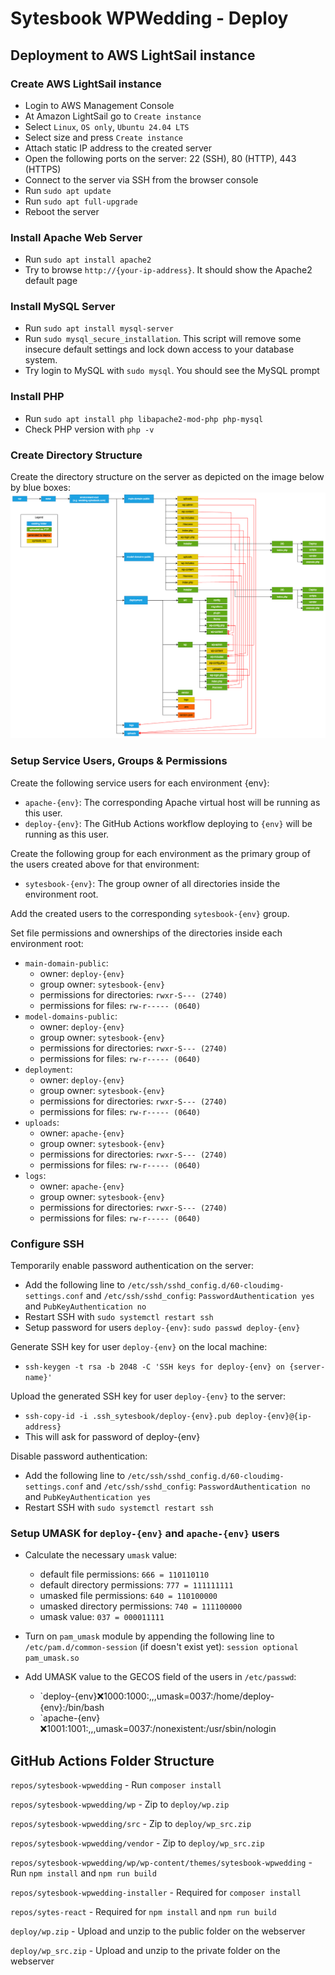 # Sytesbook WPWedding - Deploy

## Deployment to AWS LightSail instance

### Create AWS LightSail instance
* Login to AWS Management Console
* At Amazon LightSail go to `Create instance`
* Select `Linux`, `OS only`, `Ubuntu 24.04 LTS`
* Select size and press `Create instance`
* Attach static IP address to the created server
* Open the following ports on the server: 22 (SSH), 80 (HTTP), 443 (HTTPS)
* Connect to the server via SSH from the browser console
* Run `sudo apt update`
* Run `sudo apt full-upgrade`
* Reboot the server

### Install Apache Web Server
* Run `sudo apt install apache2`
* Try to browse `http://{your-ip-address}`. It should show the Apache2 default page

### Install MySQL Server
* Run `sudo apt install mysql-server`
* Run `sudo mysql_secure_installation`. This script will remove some insecure default settings and lock down access to your database system.
* Try login to MySQL with `sudo mysql`. You should see the MySQL prompt

### Install PHP
* Run `sudo apt install php libapache2-mod-php php-mysql`
* Check PHP version with `php -v`

### Create Directory Structure
Create the directory structure on the server as depicted on the image below by blue boxes:
![Server Directory Structure](docs/sytesbook.wpwedding.deploy-server-dir-struct.drawio.png)

### Setup Service Users, Groups & Permissions
Create the following service users for each environment {env}:
* `apache-{env}`: The corresponding Apache virtual host will be running as this user.
* `deploy-{env}`: The GitHub Actions workflow deploying to `{env}` will be running as this user.

Create the following group for each environment as the primary group of the users created above for that environment:
* `sytesbook-{env}`: The group owner of all directories inside the environment root.

Add the created users to the corresponding `sytesbook-{env}` group.
  
Set file permissions and ownerships of the directories inside each environment root:
* `main-domain-public`:
  * owner: `deploy-{env}`
  * group owner: `sytesbook-{env}`
  * permissions for directories: `rwxr-S--- (2740)`
  * permissions for files: `rw-r----- (0640)`
* `model-domains-public`:
  * owner: `deploy-{env}`
  * group owner: `sytesbook-{env}`
  * permissions for directories: `rwxr-S--- (2740)`
  * permissions for files: `rw-r----- (0640)`
* `deployment`:
  * owner: `deploy-{env}`
  * group owner: `sytesbook-{env}`
  * permissions for directories: `rwxr-S--- (2740)`
  * permissions for files: `rw-r----- (0640)`
* `uploads`:
  * owner: `apache-{env}`
  * group owner: `sytesbook-{env}`
  * permissions for directories: `rwxr-S--- (2740)`
  * permissions for files: `rw-r----- (0640)`
* `logs`:
  * owner: `apache-{env}`
  * group owner: `sytesbook-{env}`
  * permissions for directories: `rwxr-S--- (2740)`
  * permissions for files: `rw-r----- (0640)`

### Configure SSH
Temporarily enable password authentication on the server:
* Add the following line to `/etc/ssh/sshd_config.d/60-cloudimg-settings.conf` and `/etc/ssh/sshd_config`: `PasswordAuthentication yes` and `PubKeyAuthentication no`
* Restart SSH with `sudo systemctl restart ssh`
* Setup password for users `deploy-{env}`: `sudo passwd deploy-{env}`

Generate SSH key for user `deploy-{env}` on the local machine:
* `ssh-keygen -t rsa -b 2048 -C 'SSH keys for deploy-{env} on {server-name}'`

Upload the generated SSH key for user `deploy-{env}` to the server:
* `ssh-copy-id -i .ssh_sytesbook/deploy-{env}.pub deploy-{env}@{ip-address}`
* This will ask for password of deploy-{env}

Disable password authentication:
* Add the following line to `/etc/ssh/sshd_config.d/60-cloudimg-settings.conf` and `/etc/ssh/sshd_config`: `PasswordAuthentication no` and `PubKeyAuthentication yes`
* Restart SSH with `sudo systemctl restart ssh`

### Setup UMASK for `deploy-{env}` and `apache-{env}` users
* Calculate the necessary `umask` value:
  * default file permissions: `666 = 110110110`
  * default directory permissions: `777 = 111111111`
  * umasked file permissions: `640 = 110100000`
  * umasked directory permissions: `740 = 111100000`
  * umask value: `037 = 000011111`

* Turn on `pam_umask` module by appending the following line to `/etc/pam.d/common-session` (if doesn't exist yet): `session optional pam_umask.so`

* Add UMASK value to the GECOS field of the users in `/etc/passwd`:
  * `deploy-{env}:x:1000:1000:,,,umask=0037:/home/deploy-{env}:/bin/bash
  * `apache-{env}:x:1001:1001:,,,umask=0037:/nonexistent:/usr/sbin/nologin

## GitHub Actions Folder Structure
`repos/sytesbook-wpwedding` - Run `composer install`

`repos/sytesbook-wpwedding/wp` - Zip to `deploy/wp.zip`

`repos/sytesbook-wpwedding/src` - Zip to `deploy/wp_src.zip`

`repos/sytesbook-wpwedding/vendor` - Zip to `deploy/wp_src.zip`

`repos/sytesbook-wpwedding/wp/wp-content/themes/sytesbook-wpwedding` - Run `npm install` and `npm run build`

`repos/sytesbook-wpwedding-installer` - Required for `composer install`

`repos/sytes-react` - Required for `npm install` and `npm run build`

`deploy/wp.zip` - Upload and unzip to the public folder on the webserver

`deploy/wp_src.zip` - Upload and unzip to the private folder on the webserver
